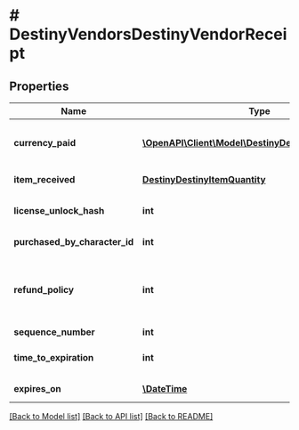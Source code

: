 # # DestinyVendorsDestinyVendorReceipt

## Properties

Name | Type | Description | Notes
------------ | ------------- | ------------- | -------------
**currency_paid** | [**\OpenAPI\Client\Model\DestinyDestinyItemQuantity[]**](DestinyDestinyItemQuantity.md) | The amount paid for the item, in terms of items that were consumed in the purchase and their quantity. | [optional]
**item_received** | [**DestinyDestinyItemQuantity**](DestinyDestinyItemQuantity.md) | The item that was received, and its quantity. | [optional]
**license_unlock_hash** | **int** | The unlock flag used to determine whether you still have the purchased item. | [optional]
**purchased_by_character_id** | **int** | The ID of the character who made the purchase. | [optional]
**refund_policy** | **int** | Whether you can get a refund, and what happens in order for the refund to be received. See the DestinyVendorItemRefundPolicy enum for details. | [optional]
**sequence_number** | **int** | The identifier of this receipt. | [optional]
**time_to_expiration** | **int** | The seconds since epoch at which this receipt is rendered invalid. | [optional]
**expires_on** | [**\DateTime**](\DateTime.md) | The date at which this receipt is rendered invalid. | [optional]

[[Back to Model list]](../../README.md#models) [[Back to API list]](../../README.md#endpoints) [[Back to README]](../../README.md)
